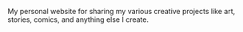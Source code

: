 My personal website for sharing my various creative projects like art, stories, comics, and anything else I create.